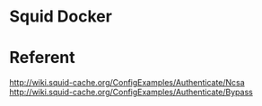 # Squid Docker

# Referent

http://wiki.squid-cache.org/ConfigExamples/Authenticate/Ncsa
http://wiki.squid-cache.org/ConfigExamples/Authenticate/Bypass